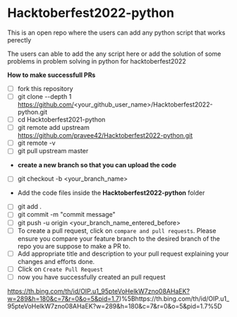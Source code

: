 # Hacktoberfest2022-python
This is an open repo where the users can add any python script that works perectly

The users can able to add the any script here or add the solution of some problems in problem solving in python for hacktoberfest2022


**How to make successfull PRs**

- [ ] fork this repository
- [ ] git clone --depth 1 https://github.com/<your_github_user_name>/Hacktoberfest2022-python.git
- [ ] cd Hacktoberfest2021-python
- [ ] git remote add upstream https://github.com/pravee42/Hacktoberfest2022-python.git
- [ ] git remote -v
- [ ] git pull upstream master

- **create a new branch so that you can upload the code**

- [ ] git checkout -b <your_branch_name>

- Add the code files inside the **Hacktoberfest2022-python** folder

- [ ] git add .
- [ ] git commit -m "commit message"
- [ ] git push -u origin <your_branch_name_entered_before>
- [ ]  To create a pull request, click on `compare and pull requests`. Please ensure you compare your feature branch to the desired branch of the repo you are suppose to make a PR to.
- [ ] Add appropriate title and description to your pull request explaining your changes and efforts done.
- [ ]  Click on `Create Pull Request`
- [ ] now you have successfully created an pull request

https://th.bing.com/th/id/OIP.u1_95pteVoHelkW7zno08AHaEK?w=289&h=180&c=7&r=0&o=5&pid=1.7)%5Bhttps://th.bing.com/th/id/OIP.u1_95pteVoHelkW7zno08AHaEK?w=289&h=180&c=7&r=0&o=5&pid=1.7%5D
